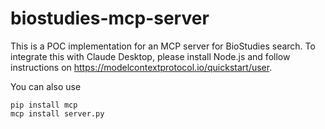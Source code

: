 # biostudies-mcp-server

This is a POC implementation for an MCP server for BioStudies search. To integrate this with Claude Desktop, please install Node.js and follow instructions on https://modelcontextprotocol.io/quickstart/user.

You can also use 
```
pip install mcp
mcp install server.py
```


